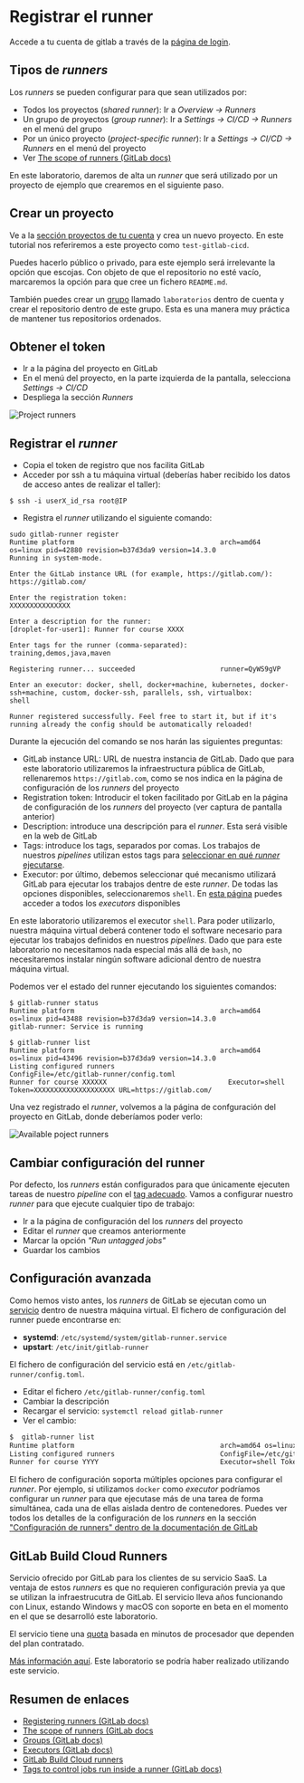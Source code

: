 # Registrar el runner

Accede a tu cuenta de gitlab a través de la [página de login](https://gitlab.com/users/sign_in).

## Tipos de _runners_

Los _runners_ se pueden configurar para que sean utilizados por:

* Todos los proyectos (_shared runner_): Ir a _Overview -> Runners_
* Un grupo de proyectos (_group runner_): Ir a _Settings -> CI/CD -> Runners_ en el menú del grupo
* Por un único proyecto (_project-specific runner_): Ir a _Settings -> CI/CD -> Runners_ en el menú del proyecto
* Ver [The scope of runners (GitLab docs)](https://docs.gitlab.com/ee/ci/runners/runners_scope.html)

En este laboratorio, daremos de alta un _runner_ que será utilizado por un proyecto de ejemplo que crearemos en 
el siguiente paso.

## Crear un proyecto

Ve a la [sección proyectos de tu cuenta](https://gitlab.com/dashboard/projects) y crea un nuevo proyecto. 
En este tutorial nos referiremos a este proyecto
como `test-gitlab-cicd`.

Puedes hacerlo público o privado, para este ejemplo será irrelevante la opción que escojas. Con objeto de
que el repositorio no esté vacío, marcaremos la opción para que cree un fichero `README.md`.

También puedes crear un [grupo](https://docs.gitlab.com/ee/user/group/) llamado `laboratorios` dentro de cuenta 
y crear el repositorio dentro de este grupo. Esta es una manera muy práctica de mantener tus repositorios
ordenados.

## Obtener el token

* Ir a la página del proyecto en GitLab
* En el menú del proyecto, en la parte izquierda de la pantalla, selecciona _Settings -> CI/CD_
* Despliega la sección _Runners_

![Project runners](images/project_runners.png)

## Registrar el _runner_

* Copia el token de registro que nos facilita GitLab
* Acceder por ssh a tu máquina virtual (deberías haber recibido los datos de acceso antes de realizar el taller):

```
$ ssh -i userX_id_rsa root@IP
```

* Registra el _runner_ utilizando el siguiente comando:

```
sudo gitlab-runner register
Runtime platform                                    arch=amd64 os=linux pid=42880 revision=b37d3da9 version=14.3.0
Running in system-mode.

Enter the GitLab instance URL (for example, https://gitlab.com/):
https://gitlab.com/

Enter the registration token:
XXXXXXXXXXXXXXX

Enter a description for the runner:
[droplet-for-user1]: Runner for course XXXX

Enter tags for the runner (comma-separated):
training,demos,java,maven

Registering runner... succeeded                     runner=QyWS9gVP

Enter an executor: docker, shell, docker+machine, kubernetes, docker-ssh+machine, custom, docker-ssh, parallels, ssh, virtualbox:
shell

Runner registered successfully. Feel free to start it, but if it's running already the config should be automatically reloaded!
```

Durante la ejecución del comando se nos harán las siguientes preguntas:
* GitLab instance URL: URL de nuestra instancia de GitLab. Dado que para este laboratorio utilizaremos la infraestructura pública
  de GitLab, rellenaremos `https://gitlab.com`, como se nos indica en la página de configuración de los _runners_ del proyecto
* Registration token: Introducir el token facilitado por GitLab en la página de configuración de los _runners_ del proyecto 
  (ver captura de pantalla anterior)
* Description: introduce una descripción para el _runner_. Esta será visible en la web de GitLab
* Tags: introduce los tags, separados por comas. Los trabajos de nuestros _pipelines_ utilizan estos tags para [seleccionar en qué
  _runner_ ejecutarse](`/etc/gitlab-runner/config.toml`).
* Executor: por último, debemos seleccionar qué mecanismo utilizará GitLab para ejecutar los trabajos dentre de este _runner_.
  De todas las opciones disponibles, seleccionaremos `shell`. 
  En [esta página](https://docs.gitlab.com/runner/executors/index.html) puedes acceder a todos los _executors_ disponibles

En este laboratorio utilizaremos el executor `shell`. Para poder utilizarlo, nuestra máquina virtual deberá contener
todo el software necesario para ejecutar los trabajos definidos en nuestros _pipelines_. Dado que para este laboratorio
no necesitamos nada especial más allá de `bash`, no necesitaremos instalar ningún software adicional dentro de nuestra
máquina virtual.

Podemos ver el estado del runner ejecutando los siguientes comandos:

```
$ gitlab-runner status
Runtime platform                                    arch=amd64 os=linux pid=43488 revision=b37d3da9 version=14.3.0
gitlab-runner: Service is running

$ gitlab-runner list
Runtime platform                                    arch=amd64 os=linux pid=43496 revision=b37d3da9 version=14.3.0
Listing configured runners                          ConfigFile=/etc/gitlab-runner/config.toml
Runner for course XXXXXX                              Executor=shell Token=XXXXXXXXXXXXXXXXXXXX URL=https://gitlab.com/
```

Una vez registrado el _runner_, volvemos a la página de confguración del proyecto en GitLab, donde deberíamos poder verlo:


![Available poject runners](images/available_project_runners.png)



## Cambiar configuración del runner

Por defecto, los _runners_ están configurados para que únicamente ejecuten tareas de nuestro _pipeline_ con el 
[tag adecuado](https://docs.gitlab.com/ee/ci/runners/configure_runners.html#use-tags-to-control-which-jobs-a-runner-can-run).
Vamos a configurar nuestro _runner_ para que ejecute cualquier tipo de trabajo:

* Ir a la página de configuración del los _runners_ del proyecto
* Editar el _runner_ que creamos anteriormente
* Marcar la opción _"Run untagged jobs"_
* Guardar los cambios

## Configuración avanzada

Como hemos visto antes, los _runners_ de GitLab se ejecutan como un 
[servicio](https://docs.gitlab.com/runner/configuration/init.html) dentro de nuestra máquina virtual. El fichero de configuración
del runner puede encontrarse en:
* **systemd**: `/etc/systemd/system/gitlab-runner.service`
* **upstart**: `/etc/init/gitlab-runner`

El fichero de configuración del servicio está en `/etc/gitlab-runner/config.toml`.

* Editar el fichero `/etc/gitlab-runner/config.toml`
* Cambiar la descripción
* Recargar el servicio: `systemctl reload gitlab-runner`
* Ver el cambio:

```bash
$  gitlab-runner list
Runtime platform                                    arch=amd64 os=linux pid=43470 revision=b37d3da9 version=14.3.0
Listing configured runners                          ConfigFile=/etc/gitlab-runner/config.toml
Runner for course YYYY                              Executor=shell Token=XXXXXXXXXXXXXXXXXX URL=https://gitlab.com/
```

El fichero de configuración soporta múltiples opciones para configurar el _runner_. Por ejemplo, 
si utilizamos `docker` como _executor_ podríamos configurar un _runner_ para que ejecutase más de una tarea de forma
simultánea, cada una de ellas aislada dentro de contenedores. Puedes ver todos los detalles de la configuración de los
_runners_ en la sección 
["Configuración de runners" dentro de la documentación de GitLab](https://docs.gitlab.com/runner/configuration/)
 
## GitLab Build Cloud Runners

Servicio ofrecido por GitLab para los clientes de su servicio SaaS.
La ventaja de estos _runners_ es que no requieren configuración previa ya que se utilizan la infraestrucutra de GitLab. El servicio
lleva años funcionando con Linux, estando Windows y macOS con soporte en beta en el momento en el que se desarrolló este laboratorio.

El servicio tiene una 
[quota](https://docs.gitlab.com/ee/user/admin_area/settings/continuous_integration.html#shared-runners-pipeline-minutes-quota) 
basada en minutos de procesador que dependen del plan contratado. 

[Más información aquí](https://docs.gitlab.com/ee/ci/runners/). Este laboratorio se podría haber realizado utilizando
este servicio. 

## Resumen de enlaces

* [Registering runners (GitLab docs)](https://docs.gitlab.com/runner/register/)
* [The scope of runners (GitLab docs](https://docs.gitlab.com/ee/ci/runners/runners_scope.html)
* [Groups (GitLab docs)](https://docs.gitlab.com/ee/user/group/)
* [Executors (GitLab docs)](https://docs.gitlab.com/runner/executors/index.html)
* [GitLab Build Cloud runners](https://docs.gitlab.com/ee/ci/runners/)
* [Tags to control jobs run inside a runner (GitLab docs)](https://docs.gitlab.com/ee/ci/runners/configure_runners.html#use-tags-to-control-which-jobs-a-runner-can-run)
